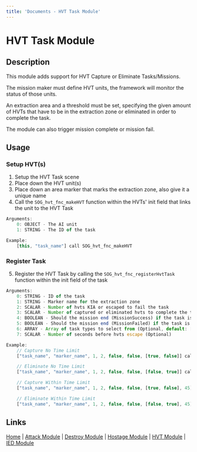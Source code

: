 ```yaml
---
title: 'Documents - HVT Task Module'
---
```


# HVT Task Module
## Description
This module adds support for HVT Capture or Eliminate Tasks/Missions.

The mission maker must define HVT units, the framework will monitor the status of those units.

An extraction area and a threshold must be set, specifying the given amount of HVTs that have to be in the extraction zone or eliminated in order to complete the task.

The module can also trigger mission complete or mission fail.

## Usage
### Setup HVT(s)
1. Setup the HVT Task scene
2. Place down the HVT unit(s)
3. Place down an area marker that marks the extraction zone, also give it a unique name
4. Call the `SOG_hvt_fnc_makeHVT` function within the HVTs' init field that links the unit to the HVT Task

```js
Arguments:
	0: OBJECT - The AI unit
	1: STRING - The ID of the task

Example:
	[this, "task_name"] call SOG_hvt_fnc_makeHVT
```

### Register Task
5. Register the HVT Task by calling the `SOG_hvt_fnc_registerHvtTask` function within the init field of the task

```js
Arguments:
	0: STRING - ID of the task
	1: STRING - Marker name for the extraction zone
	2: SCALAR - Number of hvts KIA or escaped to fail the task
	3: SCALAR - Number of captured or eliminated hvts to complete the task
	4: BOOLEAN - Should the mission end (MissionSuccess) if the task is successful (Optional, default: false)
	5: BOOLEAN - Should the mission end (MissionFailed) if the task is failed (Optional, default: false)
	6: ARRAY - Array of task types to select from (Optional, default: [true, false])
	7: SCALAR - Number of seconds before hvts escape (Optional)

Example:
	// Capture No Time Limit
	["task_name", "marker_name", 1, 2, false, false, [true, false]] call SOG_hvt_fnc_registerHvtTask

	// Eliminate No Time Limit
	["task_name", "marker_name", 1, 2, false, false, [false, true]] call SOG_hvt_fnc_registerHvtTask

	// Capture Within Time Limit
	["task_name", "marker_name", 1, 2, false, false, [true, false], 45] spawn SOG_hvt_fnc_registerHvtTask

	// Eliminate Within Time Limit
	["task_name", "marker_name", 1, 2, false, false, [false, true], 45] spawn SOG_hvt_fnc_registerHvtTask
```

## Links
[Home](framework/index) |
[Attack Module](framework/attack) |
[Destroy Module](framework/destroy) |
[Hostage Module](framework/hostage) |
[HVT Module](framework/hvt) |
[IED Module](framework/ied)